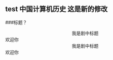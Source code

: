 test
中国计算机历史
这是新的修改
--------------------
###标题？
<center>我是剧中标题</center>
<tab><tab>欢迎你



<center>我是剧中标题</center>
<tab><tab>欢迎你
